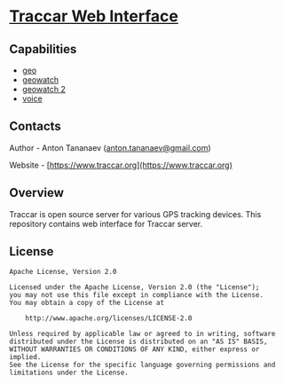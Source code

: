 # [Traccar Web Interface](https://www.traccar.org)

## Capabilities
 * [geo](http://html5demos.com/geo)
 * [geowatch](https://thedotproduct.org/experiments/geo/)
 * [geowatch 2](https://htmlpreview.github.io/?https://raw.githubusercontent.com/vermut/geo/mdn_plotting_yourself_on_the_map/index.html#showOpenStreetMap)
 * [voice](http://voicechatapi.com/)



## Contacts

Author - Anton Tananaev ([anton.tananaev@gmail.com](mailto:anton.tananaev@gmail.com))

Website - [https://www.traccar.org](https://www.traccar.org)

## Overview

Traccar is open source server for various GPS tracking devices. This repository contains web interface for Traccar server.

## License

    Apache License, Version 2.0

    Licensed under the Apache License, Version 2.0 (the "License");
    you may not use this file except in compliance with the License.
    You may obtain a copy of the License at

        http://www.apache.org/licenses/LICENSE-2.0

    Unless required by applicable law or agreed to in writing, software
    distributed under the License is distributed on an "AS IS" BASIS,
    WITHOUT WARRANTIES OR CONDITIONS OF ANY KIND, either express or implied.
    See the License for the specific language governing permissions and
    limitations under the License.
